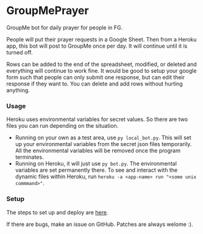# GroupMePrayer
GroupMe bot for daily prayer for people in FG.

People will put their prayer requests in a Google Sheet. Then from a Heroku app, this bot will post to GroupMe once per day. It will continue until it is turned off.

Rows can be added to the end of the spreadsheet, modified, or deleted and everything will continue to work fine.
It would be good to setup your google form such that people can only submit one response, but can edit their response if they want to. You can delete and add rows without hurting anything.

### Usage
Heroku uses environmental variables for secret values. So there are two files you can run depending on the situation.
- Running on your own as a test area, use `py local_bot.py`. This will set up your environmental variables from the secret json files temporarily. All the environmental variables will be removed once the program terminates.
- Running on Heroku, it will just use `py bot.py`. The environmental variables are set permanently there.
To see and interact with the dynamic files within Heroku, run `heroku -a <app-name> run "<some unix commmand>"`.

### Setup
The steps to set up and deploy are [here](resources/setup.md).

If there are bugs, make an issue on GitHub. Patches are always welome :).